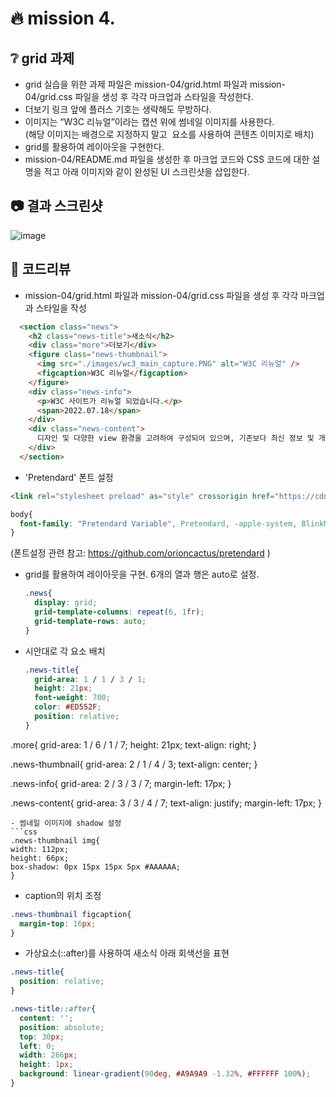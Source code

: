 # :fire: mission 4.

## :grey_question: grid 과제
- grid 실습을 위한 과제 파일은 mission-04/grid.html 파일과 mission-04/grid.css 파일을 생성 후 각각 마크업과 스타일을 작성한다.
- 더보기 링크 앞에 플러스 기호는 생략해도 무방하다.
- 이미지는 “W3C 리뉴얼”이라는 캡션 위에 썸네일 이미지를 사용한다.<br>
  (해당 이미지는 배경으로 지정하지 말고 <img> 요소를 사용하여 콘텐츠 이미지로 배치)
- grid를 활용하여 레이아웃을 구현한다.
- mission-04/README.md 파일을 생성한 후 마크업 코드와 CSS 코드에 대한 설명을 적고 아래 이미지와 같이 완성된 UI 스크린샷을 삽입한다.

## :camera: 결과 스크린샷
![image](https://github.com/shju0317/home-work/assets/31871923/05dc78d2-6756-4dde-8147-0357b0607732)


## :speech_balloon: 코드리뷰
- mission-04/grid.html 파일과 mission-04/grid.css 파일을 생성 후 각각 마크업과 스타일을 작성
```html
  <section class="news">
    <h2 class="news-title">새소식</h2>
    <div class="more">더보기</div>
    <figure class="news-thumbnail">
      <img src="./images/wc3_main_capture.PNG" alt="W3C 리뉴얼" />
      <figcaption>W3C 리뉴얼</figcaption>
    </figure>
    <div class="news-info">
      <p>W3C 사이트가 리뉴얼 되었습니다.</p>
      <span>2022.07.18</span>
    </div>
    <div class="news-content">
      디자인 및 다양한 view 환경을 고려하여 구성되어 있으며, 기존보다 최신 정보 및 개발자를 위한 기술 가이드도 찾기 쉽도록 구성되어 있습니다.
    </div>
  </section>
```
- 'Pretendard' 폰트 설정
```html
<link rel="stylesheet preload" as="style" crossorigin href="https://cdn.jsdelivr.net/gh/orioncactus/pretendard@v1.3.6/dist/web/static/pretendard.css" />
```
```css
body{
  font-family: "Pretendard Variable", Pretendard, -apple-system, BlinkMacSystemFont, system-ui, Roboto, "Helvetica Neue", "Segoe UI", "Apple SD Gothic Neo", "Noto Sans KR", "Malgun Gothic", "Apple Color Emoji", "Segoe UI Emoji", "Segoe UI Symbol", sans-serif;
}
```
(폰트설정 관련 참고: https://github.com/orioncactus/pretendard )

- grid를 활용하여 레이아웃을 구현. 6개의 열과 행은 auto로 설정.
  ```css
  .news{
    display: grid;
    grid-template-columns: repeat(6, 1fr);
    grid-template-rows: auto;
  }
  ```
- 시안대로 각 요소 배치
  ```css
  .news-title{
    grid-area: 1 / 1 / 3 / 1;   
    height: 21px;
    font-weight: 700;
    color: #ED552F;
    position: relative;
  }

.more{
  grid-area: 1 / 6 / 1 / 7; 
  height: 21px;
  text-align: right;
}

.news-thumbnail{
  grid-area: 2 / 1 / 4 / 3; 
  text-align: center;
}

.news-info{
  grid-area: 2 / 3 / 3 / 7; 
  margin-left: 17px;
}

.news-content{
  grid-area: 3 / 3 / 4 / 7; 
  text-align: justify;
  margin-left: 17px;
}
  ```
- 썸네일 이미지에 shadow 설정
```css
.news-thumbnail img{
  width: 112px;
  height: 66px;
  box-shadow: 0px 15px 15px 5px #AAAAAA;
}
```
- caption의 위치 조정
```css
.news-thumbnail figcaption{
  margin-top: 16px;
}
```
- 가상요소(::after)를 사용하여 새소식 아래 회색선을 표현
```css
.news-title{
  position: relative;
}

.news-title::after{
  content: '';
  position: absolute;
  top: 30px;
  left: 0;
  width: 266px;
  height: 1px;
  background: linear-gradient(90deg, #A9A9A9 -1.32%, #FFFFFF 100%);
}
``` 
